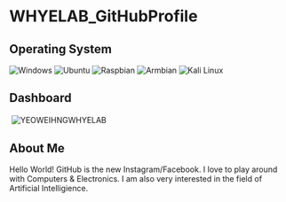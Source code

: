 # WHYELAB_GitHubProfile

## Operating System 
![Windows](https://github.com/YEOWEIHNGWHYELAB/WHYELAB_GitHubProfile/blob/main/OperatingSystemIcon/windows10.png)
![Ubuntu](https://github.com/YEOWEIHNGWHYELAB/WHYELAB_GitHubProfile/blob/main/OperatingSystemIcon/ubuntu.png)
![Raspbian](https://github.com/YEOWEIHNGWHYELAB/YEOWEIHNGWHYELAB/blob/main/OperatingSystemIcon/raspbian.png)
![Armbian](https://github.com/YEOWEIHNGWHYELAB/WHYELAB_GitHubProfile/blob/main/OperatingSystemIcon/armbian.png)
![Kali Linux](https://github.com/YEOWEIHNGWHYELAB/WHYELAB_GitHubProfile/blob/main/OperatingSystemIcon/kali_linux.png)

## Dashboard
<p>&nbsp;<img align="center" src="https://github-readme-stats.vercel.app/api?username=YEOWEIHNGWHYELAB&show_icons=true&theme=radical&title_color=3cb480&locale=en" alt="YEOWEIHNGWHYELAB" /></p>

## About Me
Hello World! GitHub is the new Instagram/Facebook. I love to play around with Computers & Electronics. I am also very interested in the field of Artificial Intelligience. 
